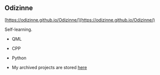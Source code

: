 ## Odizinne

[https://odizinne.github.io/Odizinne/](https://odizinne.github.io/Odizinne/)

Self-learning.  

- QML
- CPP
- Python

- My archived projects are stored [here](https://github.com/orgs/OdznArchives/repositories)
